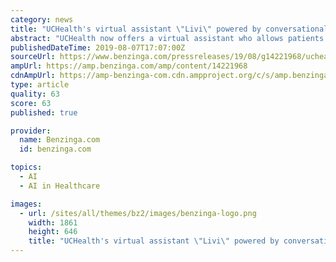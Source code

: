 ```yaml
---
category: news
title: "UCHealth's virtual assistant \"Livi\" powered by conversational artificial intelligence (AI) now available on smart speaker devices"
abstract: "UCHealth now offers a virtual assistant who allows patients to interact universally across the health care system using conversational AI, accessed through smart speakers. UCHealth's vision for Livi to be a fully functional, all-inclusive virtual assistant ..."
publishedDateTime: 2019-08-07T17:07:00Z
sourceUrl: https://www.benzinga.com/pressreleases/19/08/g14221968/uchealths-virtual-assistant-livi-powered-by-conversational-artificial-intelligence-ai-now-availabl
ampUrl: https://amp.benzinga.com/amp/content/14221968
cdnAmpUrl: https://amp-benzinga-com.cdn.ampproject.org/c/s/amp.benzinga.com/amp/content/14221968
type: article
quality: 63
score: 63
published: true

provider:
  name: Benzinga.com
  id: benzinga.com

topics:
  - AI
  - AI in Healthcare

images:
  - url: /sites/all/themes/bz2/images/benzinga-logo.png
    width: 1861
    height: 646
    title: "UCHealth's virtual assistant \"Livi\" powered by conversational artificial intelligence (AI) now available on smart speaker devices"
---
```

